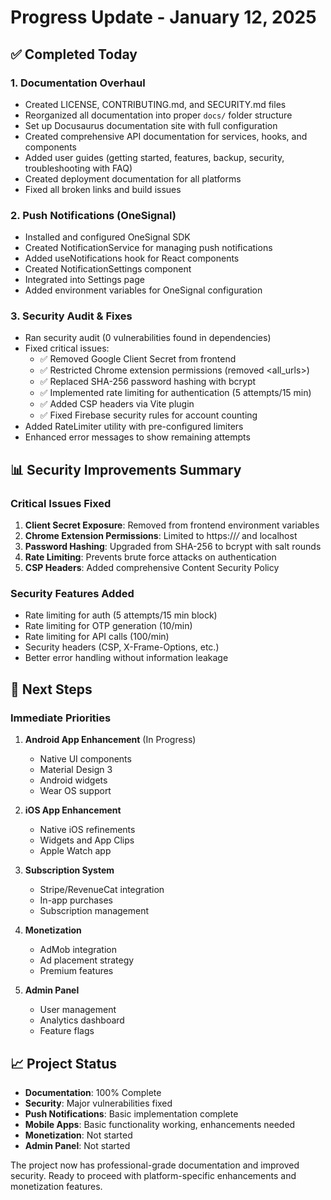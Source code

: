 # Progress Update - January 12, 2025

## ✅ Completed Today

### 1. Documentation Overhaul
- Created LICENSE, CONTRIBUTING.md, and SECURITY.md files
- Reorganized all documentation into proper `docs/` folder structure
- Set up Docusaurus documentation site with full configuration
- Created comprehensive API documentation for services, hooks, and components
- Added user guides (getting started, features, backup, security, troubleshooting with FAQ)
- Created deployment documentation for all platforms
- Fixed all broken links and build issues

### 2. Push Notifications (OneSignal)
- Installed and configured OneSignal SDK
- Created NotificationService for managing push notifications
- Added useNotifications hook for React components
- Created NotificationSettings component
- Integrated into Settings page
- Added environment variables for OneSignal configuration

### 3. Security Audit & Fixes
- Ran security audit (0 vulnerabilities found in dependencies)
- Fixed critical issues:
  - ✅ Removed Google Client Secret from frontend
  - ✅ Restricted Chrome extension permissions (removed <all_urls>)
  - ✅ Replaced SHA-256 password hashing with bcrypt
  - ✅ Implemented rate limiting for authentication (5 attempts/15 min)
  - ✅ Added CSP headers via Vite plugin
  - ✅ Fixed Firebase security rules for account counting
- Added RateLimiter utility with pre-configured limiters
- Enhanced error messages to show remaining attempts

## 📊 Security Improvements Summary

### Critical Issues Fixed
1. **Client Secret Exposure**: Removed from frontend environment variables
2. **Chrome Extension Permissions**: Limited to https://*/* and localhost
3. **Password Hashing**: Upgraded from SHA-256 to bcrypt with salt rounds
4. **Rate Limiting**: Prevents brute force attacks on authentication
5. **CSP Headers**: Added comprehensive Content Security Policy

### Security Features Added
- Rate limiting for auth (5 attempts/15 min block)
- Rate limiting for OTP generation (10/min)
- Rate limiting for API calls (100/min)
- Security headers (CSP, X-Frame-Options, etc.)
- Better error handling without information leakage

## 🚀 Next Steps

### Immediate Priorities
1. **Android App Enhancement** (In Progress)
   - Native UI components
   - Material Design 3
   - Android widgets
   - Wear OS support

2. **iOS App Enhancement**
   - Native iOS refinements
   - Widgets and App Clips
   - Apple Watch app

3. **Subscription System**
   - Stripe/RevenueCat integration
   - In-app purchases
   - Subscription management

4. **Monetization**
   - AdMob integration
   - Ad placement strategy
   - Premium features

5. **Admin Panel**
   - User management
   - Analytics dashboard
   - Feature flags

## 📈 Project Status

- **Documentation**: 100% Complete
- **Security**: Major vulnerabilities fixed
- **Push Notifications**: Basic implementation complete
- **Mobile Apps**: Basic functionality working, enhancements needed
- **Monetization**: Not started
- **Admin Panel**: Not started

The project now has professional-grade documentation and improved security. Ready to proceed with platform-specific enhancements and monetization features.